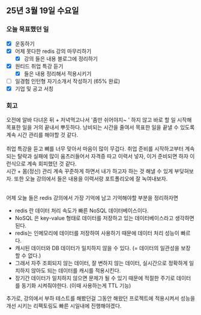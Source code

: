## 25년 3월 19일 수요일

### 오늘 목표했던 일
- [x] 운동하기 
- [x] 어제 못다한 redis 강의 마무리하기 
  - [x] 강의 들은 내용 블로그에 정리하기
- [x] 원티드 취업 특강 듣기 
  - [x] 들은 내용 정리해서 적용시키기 
- [ ] 일경험 인턴형 자기소개서 작성하기 (65% 완료)
- [x] 기업 및 공고 서칭 

### 회고 
오전에 알바 다녀온 뒤 + 저녁먹고나서 '좀만 쉬어야지~ ' 하지 않고 바로 할 일 시작해 목표한 일을 거의 끝내서 뿌듯하다. 낭비되는 시간을 줄여서 목표한 일을 끝낼 수 있도록 계속 시간 관리를 해야할 것 같다. 
</br>
</br>
취업 특강을 듣고 뼈를 너무 맞아서 마음이 많이 무겁다. 취업 준비를 시작하고부터 계속되는 탈락과 실패에 많이 움츠러들어서 자격증 따고 이력서 넣자, 이거 준비되면 하자 이런식으로 계속 회피했던 것 같다. </br>
시간 + 몸(정신) 관리 계속 꾸준하게 하면서 내가 하고자 하는 것 해낼 수 있게 부딪혀보자. 또한 오늘 강의에서 들은 내용을 이력서랑 포트폴리오에 잘 녹여내보자. 
</br>
</br>

어제 오늘 들은 redis 강의에서 가장 기억에 남고 기억해야할 부분을 정리하자면 
- redis 란 데이터 처리 속도가 빠른 NoSQL 데이터베이스이다. 
- NoSQL 은 key-value 형태로 데이터를 저장하고 있는 데이터베이스라고 생각하면 된다. 
- redis는 인메모리에 데이터를 저장하여 사용하기 때문에 데이터 처리 성능이 빠르다. 
- 캐시된 데이터와 DB 데이터가 일치하지 않을 수 있다. (= 데이터의 일관성을 보장할 수 없다.)
- 그래서 자주 조회되지 않는 데이터, 잘 변하지 않는 데이터, 실시간으로 정확하게 일치하지 않아도 되는 데이터를 캐시를 적용시킨다. 
- 장기간 데이터가 일치하지 않으면 문제가 될 수 있기 때문에 적절한 주기로 데이터를 동기화 시켜줘야한다. (이때 사용하는게 TTL 기능)

추가로, 강의에서 부하 테스트를 해봤던걸 그동안 해왔던 프로젝트에 적용시켜서 성능을 개선 시키는 리팩토링도 빠른 시일내에 진행해야겠다.  

